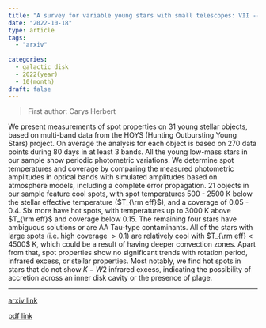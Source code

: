 ```yaml
---
title: "A survey for variable young stars with small telescopes: VII -- Spot Properties on YSOs in IC5070"
date: "2022-10-18"
type: article
tags:
  - "arxiv"
  
categories:
  - galactic disk
  - 2022(year)
  - 10(month)
draft: false
---
```

> First author: Carys Herbert

 We present measurements of spot properties on 31 young stellar objects, based
on multi-band data from the HOYS (Hunting Outbursting Young Stars) project. On
average the analysis for each object is based on 270 data points during 80 days
in at least 3 bands. All the young low-mass stars in our sample show periodic
photometric variations. We determine spot temperatures and coverage by
comparing the measured photometric amplitudes in optical bands with simulated
amplitudes based on atmosphere models, including a complete error propagation.
21 objects in our sample feature cool spots, with spot temperatures 500 - 2500
K below the stellar effective temperature ($T_{\rm eff}$), and a coverage of
0.05 - 0.4. Six more have hot spots, with temperatures up to 3000 K above
$T_{\rm eff}$ and coverage below 0.15. The remaining four stars have ambiguous
solutions or are AA Tau-type contaminants. All of the stars with large spots
(i.e. high coverage $>0.1$) are relatively cool with $T_{\rm eff} < 4500$ K,
which could be a result of having deeper convection zones. Apart from that,
spot properties show no significant trends with rotation period, infrared
excess, or stellar properties. Most notably, we find hot spots in stars that do
not show $K-W2$ infrared excess, indicating the possibility of accretion across
an inner disk cavity or the presence of plage.

---
[arxiv link](http://arxiv.org/abs/2210.09895v1)

[pdf link](http://arxiv.org/pdf/2210.09895v1)